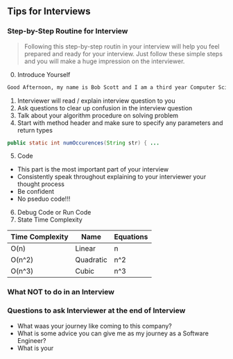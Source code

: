 ## Tips for Interviews 

### Step-by-Step Routine for Interview 
> Following this step-by-step routin in your interview will help you feel prepared and ready for your interview. Just follow these simple steps and you will make a huge impression on the interviewer. 
0. Introduce Yourself
```html
Good Afternoon, my name is Bob Scott and I am a third year Computer Science Major from Hampton University. 
```
1.  Interviewer will read / explain interview question to you
2. Ask questions to clear up confusion in the interview question 
3. Talk about your algorithm procedure on solving problem
4. Start with method header and make sure to specify any parameters and return types 
```java
public static int numOccurences(String str) { ...
```
5. Code 
- This part is the most important part of your interview 
- Consistently speak throughout explaining to your interviewer your thought process 
- Be confident 
- No pseduo code!!!
6. Debug Code or Run Code 
7. State Time Complexity 

| Time Complexity | Name | Equations |
| --- | --- | --- |
| O(n) | Linear | n |
|O(n^2) | Quadratic | n^2 |
|O(n^3) | Cubic | n^3 |

### What NOT to do in an Interview 


### Questions to ask Interviewer at the end of Interview 
- What waas your journey like coming to this company? 
- What is some advice you can give me as my journey as a Software Engineer? 
- What is your 
